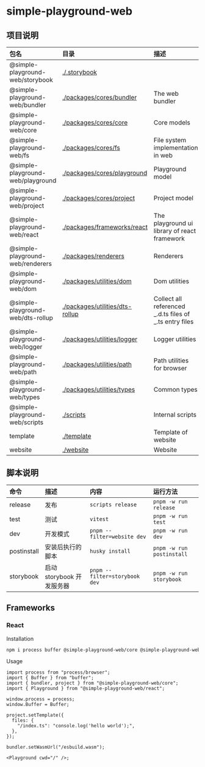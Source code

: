 # simple-playground-web

## 项目说明

<!-- workspace packages descriptions start -->

| 包名                              | 目录                                                                       | 描述                                                    |
| :-------------------------------- | :------------------------------------------------------------------------- | :------------------------------------------------------ |
| @simple-playground-web/storybook  | [./.storybook](.storybook/README.md)                                       |                                                         |
| @simple-playground-web/bundler    | [./packages/cores/bundler](packages/cores/bundler/README.md)               | The web bundler                                         |
| @simple-playground-web/core       | [./packages/cores/core](packages/cores/core/README.md)                     | Core models                                             |
| @simple-playground-web/fs         | [./packages/cores/fs](packages/cores/fs/README.md)                         | File system implementation in web                       |
| @simple-playground-web/playground | [./packages/cores/playground](packages/cores/playground/README.md)         | Playground model                                        |
| @simple-playground-web/project    | [./packages/cores/project](packages/cores/project/README.md)               | Project model                                           |
| @simple-playground-web/react      | [./packages/frameworks/react](packages/frameworks/react/README.md)         | The playground ui library of react framework            |
| @simple-playground-web/renderers  | [./packages/renderers](packages/renderers/README.md)                       | Renderers                                               |
| @simple-playground-web/dom        | [./packages/utilities/dom](packages/utilities/dom/README.md)               | Dom utilities                                           |
| @simple-playground-web/dts-rollup | [./packages/utilities/dts-rollup](packages/utilities/dts-rollup/README.md) | Collect all referenced _.d.ts files of _.ts entry files |
| @simple-playground-web/logger     | [./packages/utilities/logger](packages/utilities/logger/README.md)         | Logger utilities                                        |
| @simple-playground-web/path       | [./packages/utilities/path](packages/utilities/path/README.md)             | Path utilities for browser                              |
| @simple-playground-web/types      | [./packages/utilities/types](packages/utilities/types/README.md)           | Common types                                            |
| @simple-playground-web/scripts    | [./scripts](scripts/README.md)                                             | Internal scripts                                        |
| template                          | [./template](template/README.md)                                           | Template of website                                     |
| website                           | [./website](website/README.md)                                             | Website                                                 |

<!-- workspace packages descriptions end -->

## 脚本说明

<!-- package scripts descriptions start-->

| 命令        | 描述                      | 内容                          | 运行方法                  |
| :---------- | :------------------------ | :---------------------------- | :------------------------ |
| release     | 发布                      | `scripts release`             | `pnpm -w run release`     |
| test        | 测试                      | `vitest`                      | `pnpm -w run test`        |
| dev         | 开发模式                  | `pnpm --filter=website dev`   | `pnpm -w run dev`         |
| postinstall | 安装后执行的脚本          | `husky install`               | `pnpm -w run postinstall` |
| storybook   | 启动 storybook 开发服务器 | `pnpm --filter=storybook dev` | `pnpm -w run storybook`   |

<!-- package scripts descriptions end-->

## Frameworks

### React

Installation

```bash
npm i process buffer @simple-playground-web/core @simple-playground-web/react
```

Usage

```tsx
import process from "process/browser";
import { Buffer } from "buffer";
import { bundler, project } from "@simple-playground-web/core";
import { Playground } from "@simple-playground-web/react";

window.process = process;
window.Buffer = Buffer;

project.setTemplate({
  files: {
    "/index.ts": "console.log('hello world');",
  },
});

bundler.setWasmUrl("/esbuild.wasm");

<Playground cwd="/" />;
```
